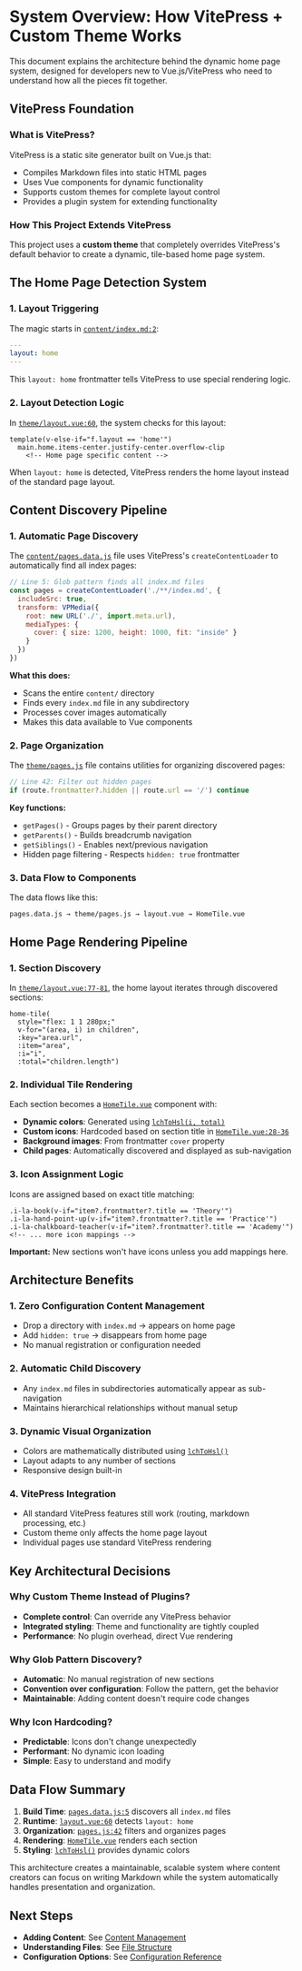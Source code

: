 # System Overview: How VitePress + Custom Theme Works

This document explains the architecture behind the dynamic home page system, designed for developers new to Vue.js/VitePress who need to understand how all the pieces fit together.

## VitePress Foundation

### What is VitePress?
VitePress is a static site generator built on Vue.js that:
- Compiles Markdown files into static HTML pages
- Uses Vue components for dynamic functionality
- Supports custom themes for complete layout control
- Provides a plugin system for extending functionality

### How This Project Extends VitePress

This project uses a **custom theme** that completely overrides VitePress's default behavior to create a dynamic, tile-based home page system.

## The Home Page Detection System

### 1. Layout Triggering

The magic starts in [`content/index.md:2`](content/index.md:2):

```yaml
---
layout: home
---
```

This `layout: home` frontmatter tells VitePress to use special rendering logic.

### 2. Layout Detection Logic

In [`theme/layout.vue:60`](theme/layout.vue:60), the system checks for this layout:

```vue
template(v-else-if="f.layout == 'home'")
  main.home.items-center.justify-center.overflow-clip
    <!-- Home page specific content -->
```

When `layout: home` is detected, VitePress renders the home layout instead of the standard page layout.

## Content Discovery Pipeline

### 1. Automatic Page Discovery

The [`content/pages.data.js`](content/pages.data.js) file uses VitePress's `createContentLoader` to automatically find all index pages:

```javascript
// Line 5: Glob pattern finds all index.md files
const pages = createContentLoader('./**/index.md', {
  includeSrc: true,
  transform: VPMedia({
    root: new URL('./', import.meta.url),
    mediaTypes: {
      cover: { size: 1200, height: 1000, fit: "inside" }
    }
  })
})
```

**What this does:**
- Scans the entire `content/` directory
- Finds every `index.md` file in any subdirectory
- Processes cover images automatically
- Makes this data available to Vue components

### 2. Page Organization

The [`theme/pages.js`](theme/pages.js) file contains utilities for organizing discovered pages:

```javascript
// Line 42: Filter out hidden pages
if (route.frontmatter?.hidden || route.url == '/') continue
```

**Key functions:**
- `getPages()` - Groups pages by their parent directory
- `getParents()` - Builds breadcrumb navigation
- `getSiblings()` - Enables next/previous navigation
- Hidden page filtering - Respects `hidden: true` frontmatter

### 3. Data Flow to Components

The data flows like this:
```
pages.data.js → theme/pages.js → layout.vue → HomeTile.vue
```

## Home Page Rendering Pipeline

### 1. Section Discovery

In [`theme/layout.vue:77-81`](theme/layout.vue:77-81), the home layout iterates through discovered sections:

```vue
home-tile(
  style="flex: 1 1 280px;"
  v-for="(area, i) in children", 
  :key="area.url", 
  :item="area", 
  :i="i",
  :total="children.length")
```

### 2. Individual Tile Rendering

Each section becomes a [`HomeTile.vue`](theme/components/global/HomeTile.vue) component with:

- **Dynamic colors**: Generated using [`lchToHsl(i, total)`](theme/components/global/HomeTile.vue:38)
- **Custom icons**: Hardcoded based on section title in [`HomeTile.vue:28-36`](theme/components/global/HomeTile.vue:28-36)
- **Background images**: From frontmatter `cover` property
- **Child pages**: Automatically discovered and displayed as sub-navigation

### 3. Icon Assignment Logic

Icons are assigned based on exact title matching:

```vue
.i-la-book(v-if="item?.frontmatter?.title == 'Theory'")
.i-la-hand-point-up(v-if="item?.frontmatter?.title == 'Practice'")
.i-la-chalkboard-teacher(v-if="item?.frontmatter?.title == 'Academy'")
<!-- ... more icon mappings -->
```

**Important:** New sections won't have icons unless you add mappings here.

## Architecture Benefits

### 1. Zero Configuration Content Management
- Drop a directory with `index.md` → appears on home page
- Add `hidden: true` → disappears from home page
- No manual registration or configuration needed

### 2. Automatic Child Discovery
- Any `index.md` files in subdirectories automatically appear as sub-navigation
- Maintains hierarchical relationships without manual setup

### 3. Dynamic Visual Organization
- Colors are mathematically distributed using [`lchToHsl()`](theme/components/global/HomeTile.vue:38)
- Layout adapts to any number of sections
- Responsive design built-in

### 4. VitePress Integration
- All standard VitePress features still work (routing, markdown processing, etc.)
- Custom theme only affects the home page layout
- Individual pages use standard VitePress rendering

## Key Architectural Decisions

### Why Custom Theme Instead of Plugins?
- **Complete control**: Can override any VitePress behavior
- **Integrated styling**: Theme and functionality are tightly coupled
- **Performance**: No plugin overhead, direct Vue rendering

### Why Glob Pattern Discovery?
- **Automatic**: No manual registration of new sections
- **Convention over configuration**: Follow the pattern, get the behavior
- **Maintainable**: Adding content doesn't require code changes

### Why Icon Hardcoding?
- **Predictable**: Icons don't change unexpectedly
- **Performant**: No dynamic icon loading
- **Simple**: Easy to understand and modify

## Data Flow Summary

1. **Build Time**: [`pages.data.js:5`](content/pages.data.js:5) discovers all `index.md` files
2. **Runtime**: [`layout.vue:60`](theme/layout.vue:60) detects `layout: home`
3. **Organization**: [`pages.js:42`](theme/pages.js:42) filters and organizes pages
4. **Rendering**: [`HomeTile.vue`](theme/components/global/HomeTile.vue) renders each section
5. **Styling**: [`lchToHsl()`](theme/components/global/HomeTile.vue:38) provides dynamic colors

This architecture creates a maintainable, scalable system where content creators can focus on writing Markdown while the system automatically handles presentation and organization.

## Next Steps

- **Adding Content**: See [Content Management](./content-management.md)
- **Understanding Files**: See [File Structure](./file-structure.md)
- **Configuration Options**: See [Configuration Reference](./configuration-reference.md)